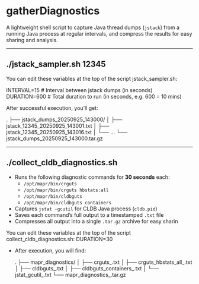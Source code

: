 # gatherDiagnostics

A lightweight shell script to capture Java thread dumps (`jstack`) from a running Java process at regular intervals, and compress the results for easy sharing and analysis.

-----------------------------------------------------------------------------------------------------------------------------------------------------------------------------------
./jstack_sampler.sh 12345
-----------------------------------------------------------------------------------------------------------------------------------------------------------------------------------

You can edit these variables at the top of the script jstack_sampler.sh:

INTERVAL=15     # Interval between jstack dumps (in seconds)
DURATION=600    # Total duration to run (in seconds, e.g. 600 = 10 mins)

After successful execution, you’ll get:

.
├── jstack_dumps_20250925_143000/
│   ├── jstack_12345_20250925_143001.txt
│   ├── jstack_12345_20250925_143016.txt
│   └── ...
└── jstack_dumps_20250925_143000.tar.gz

-----------------------------------------------------------------------------------------------------------------------------------------------------------------------------------
./collect_cldb_diagnostics.sh
-----------------------------------------------------------------------------------------------------------------------------------------------------------------------------------

- Runs the following diagnostic commands for **30 seconds** each:
  - `/opt/mapr/bin/crguts`
  - `/opt/mapr/bin/crguts hbstats:all`
  - `/opt/mapr/bin/cldbguts`
  - `/opt/mapr/bin/cldbguts containers`
- Captures `jstat -gcutil` for CLDB Java process (`cldb.pid`)
- Saves each command’s full output to a timestamped `.txt` file
- Compresses all output into a single `.tar.gz` archive for easy sharin

You can edit these variables at the top of the script collect_cldb_diagnostics.sh:
DURATION=30

- After execution, you will find:

  .
├── mapr_diagnostics/
│   ├── crguts_<timestamp>.txt
│   ├── crguts_hbstats_all_<timestamp>.txt
│   ├── cldbguts_<timestamp>.txt
│   ├── cldbguts_containers_<timestamp>.txt
│   └── jstat_gcutil_<timestamp>.txt
└── mapr_diagnostics_<timestamp>.tar.gz
